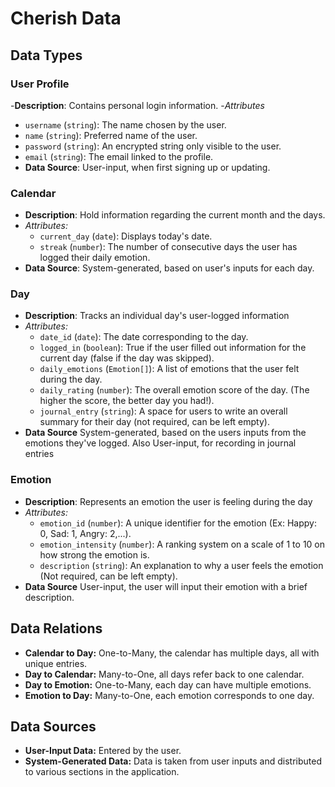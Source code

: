# Cherish Data

## Data Types

### User Profile
 -**Description**: Contains personal login information.
 -_Attributes_
   - `username` (`string`): The name chosen by the user.
   - `name` (`string`): Preferred name of the user.
   - `password` (`string`): An encrypted string only visible to the user.
   - `email` (`string`): The email linked to the profile.
 - **Data Source**: User-input, when first signing up or updating.

### Calendar
  - **Description**: Hold information regarding the current month and the days. 
  - _Attributes:_
    - `current_day` (`date`): Displays today's date.
    - `streak` (`number`): The number of consecutive days the user has logged their daily emotion.
  - **Data Source**: System-generated, based on user's inputs for each day.

### Day
 - **Description**: Tracks an individual day's user-logged information
 - _Attributes:_
   - `date_id` (`date`): The date corresponding to the day.
   - `logged_in` (`boolean`): True if the user filled out information for the current day (false if the day was skipped).
   - `daily_emotions` (`Emotion[]`): A list of emotions that the user felt during the day.
   - `daily_rating` (`number`): The overall emotion score of the day. (The higher the score, the better day you had!).
   - `journal_entry` (`string`): A space for users to write an overall summary for their day (not required, can be left empty).
 - **Data Source** System-generated, based on the users inputs from the emotions they've logged. Also User-input, for recording in journal entries

### Emotion
  - **Description**: Represents an emotion the user is feeling during the day
  - _Attributes:_
    - `emotion_id` (`number`): A unique identifier for the emotion (Ex: Happy: 0, Sad: 1, Angry: 2,...).
    - `emotion_intensity` (`number`): A ranking system on a scale of 1 to 10 on how strong the emotion is.
    - `description` (`string`): An explanation to why a user feels the emotion (Not required, can be left empty).
  - **Data Source** User-input, the user will input their emotion with a brief description.

## Data Relations
- **Calendar to Day:** One-to-Many, the calendar has multiple days, all with unique entries.
- **Day to Calendar:** Many-to-One, all days refer back to one calendar.
- **Day to Emotion:** One-to-Many, each day can have multiple emotions.
- **Emotion to Day:** Many-to-One, each emotion corresponds to one day.

## Data Sources
- **User-Input Data:** Entered by the user.
- **System-Generated Data:** Data is taken from user inputs and distributed to various sections in the application.

